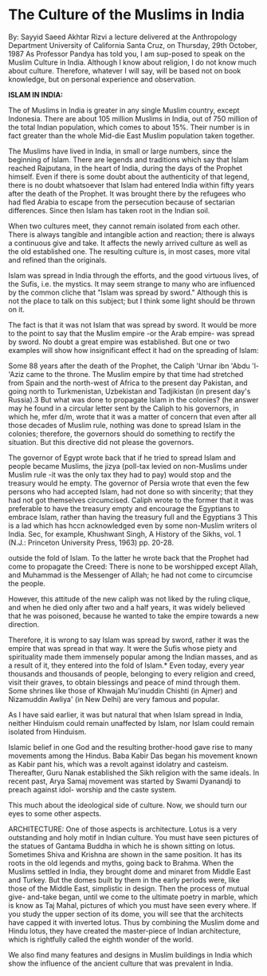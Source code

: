 The Culture of the Muslims in India
===================================

By: Sayyid Saeed Akhtar Rizvi a lecture delivered at the Anthropology
Department University of California Santa Cruz, on Thursday, 29th
October, 1987 As Professor Pandya has told you, I am sup-posed to speak
on the Muslim Culture in India. Although I know about religion, I do not
know much about culture. Therefore, whatever I will say, will be based
not on book knowledge, but on personal experience and observation.

**ISLAM IN INDIA:**

The of Muslims in India is greater in any single Muslim country, except
Indonesia. There are about 105 million Muslims in India, out of 750
million of the total Indian population, which comes to about 15%. Their
number is in fact greater than the whole Mid-die East Muslim population
taken together.

The Muslims have lived in India, in small or large numbers, since the
beginning of Islam. There are legends and traditions which say that
Islam reached Rajputana, in the heart of India, during the days of the
Prophet himself. Even if there is some doubt about the authenticity of
that legend, there is no doubt whatsoever that Islam had entered India
within fifty years after the death of the Prophet. It was brought there
by the refugees who had fled Arabia to escape from the persecution
because of sectarian differences. Since then Islam has taken root in the
Indian soil.

When two cultures meet, they cannot remain isolated from each other.
There is always tangible and intangible action and reaction; there is
always a continuous give and take. It affects the newly arrived culture
as well as the old established one. The resulting culture is, in most
cases, more vital and refined than the originals.

Islam was spread in India through the efforts, and the good virtuous
lives, of the Sufis, i.e. the mystics. It may seem strange to many who
are influenced by the common cliche that "Islam was spread by sword."
Although this is not the place to talk on this subject; but I think some
light should be thrown on it.

The fact is that it was not Islam that was spread by sword. It would be
more to the point to say that the Muslim empire -or the Arab empire- was
spread by sword. No doubt a great empire was established. But one or two
examples will show how insignificant effect it had on the spreading of
Islam:

Some 88 years after the death of the Prophet, the Caliph 'Urnar ibn
'Abdu 'l-'Aziz came to the throne. The Muslim empire by that time had
stretched from Spain and the north-west of Africa to the present day
Pakistan, and going north to Turkmenistan, Uzbekistan and Tadjikistan
(in present day's Russia).3 But what was done to propagate Islam in the
colonies? (he answer may he found in a circular letter sent by the
Caliph to his governors, in which he, mfer d/m, wrote that it was a
matter of concern that even after all those decades of Muslim rule,
nothing was done to spread Islam in the colonies; therefore, the
governors should do something to rectify the situation. But this
directive did not please the governors.

The governor of Egypt wrote back that if he tried to spread Islam and
people became Muslims, the jizya (poll-tax levied on non-Muslims under
Muslim rule -it was the only tax they had to pay) would stop and the
treasury would he empty. The governor of Persia wrote that even the few
persons who had accepted Islam, had not done so with sincerity; that
they had not got themselves circumcised. Caliph wrote to the former that
it was preferable to have the treasury empty and encourage the Egyptians
to embrace Islam, rather than having the treasury full and the Egyptians
3 This is a lad which has hccn acknowledged even by some non-Muslim
writers ol India. Sec, for example, Khushwant Singh, A History of the
Sikhs, vol. 1 (N.J.: Princeton University Press, 1963) pp. 20-28.

outside the fold of Islam. To the latter he wrote back that the Prophet
had come to propagate the Creed: There is none to be worshipped except
Allah, and Muhammad is the Messenger of Allah; he had not come to
circumcise the people.

However, this attitude of the new caliph was not liked by the ruling
clique, and when he died only after two and a half years, it was widely
believed that he was poisoned, because he wanted to take the empire
towards a new direction.

Therefore, it is wrong to say Islam was spread by sword, rather it was
the empire that was spread in that way. It were the Sufis whose piety
and spirituality made them immensely popular among the Indian masses,
and as a result of it, they entered into the fold of Islam.\* Even
today, every year thousands and thousands of people, belonging to every
religion and creed, visit their graves, to obtain blessings and peace of
mind through them. Some shrines like those of Khwajah Mu'inuddin Chishti
(in Ajmer) and Nizamuddin Awliya' (in New Delhi) are very famous and
popular.

As I have said earlier, it was but natural that when Islam spread in
India, neither Hinduism could remain unaffected by Islam, nor Islam
could remain isolated from Hinduism.

Islamic belief in one God and the resulting brother-hood gave rise to
many movements among the Hindus. Baba Kabir Das began his movement known
as Kabir pant his, which was a revolt against idolatry and casteism.
Thereafter, Guru Nanak established the Sikh religion with the same
ideals. In recent past, Arya Samaj movement was started by Swami
Dyanandji to preach against idol- worship and the caste system.

This much about the ideological side of culture. Now, we should turn
our eyes to some other aspects.

ARCHITECTURE: One of those aspects is architecture. Lotus is a very
outstanding and holy motif in Indian culture. You must have seen
pictures of the statues of Gantama Buddha in which he is shown sitting
on lotus. Sometimes Shiva and Krishna are shown in the same position. It
has its roots in the old legends and myths, going back to Brahma. When
the Muslims settled in India, they brought dome and minaret from Middle
East and Turkey. But the domes built by them in the early periods were,
like those of the Middle East, simplistic in design. Then the process of
mutual give- and-take began, until we come to the ultimate poetry in
marble, which is know as Taj Mahal, pictures of which you must have seen
every where. If you study the upper section of its dome, you will see
that the architects have capped it with inverted lotus. Thus by
combining the Muslim dome and Hindu lotus, they have created the
master-piece of Indian architecture, which is rightfully called the
eighth wonder of the world.

We also find many features and designs in Muslim buildings in India
which show the influence of the ancient culture that was prevalent in
India.


